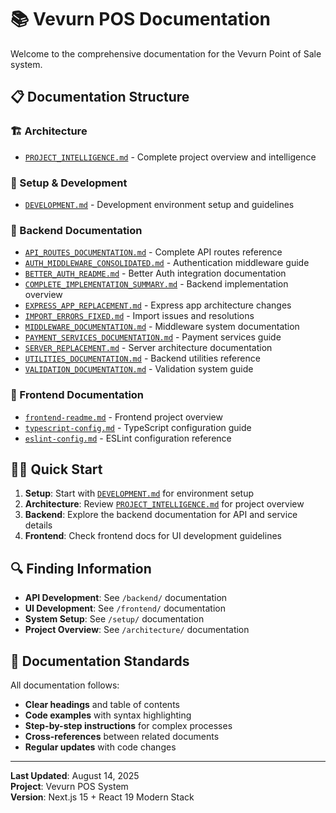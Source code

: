 # 📚 Vevurn POS Documentation

Welcome to the comprehensive documentation for the Vevurn Point of Sale system.

## 📋 Documentation Structure

### 🏗️ Architecture
- [`PROJECT_INTELLIGENCE.md`](./architecture/PROJECT_INTELLIGENCE.md) - Complete project overview and intelligence

### 🚀 Setup & Development
- [`DEVELOPMENT.md`](./setup/DEVELOPMENT.md) - Development environment setup and guidelines

### 🔧 Backend Documentation
- [`API_ROUTES_DOCUMENTATION.md`](./backend/API_ROUTES_DOCUMENTATION.md) - Complete API routes reference
- [`AUTH_MIDDLEWARE_CONSOLIDATED.md`](./backend/AUTH_MIDDLEWARE_CONSOLIDATED.md) - Authentication middleware guide
- [`BETTER_AUTH_README.md`](./backend/BETTER_AUTH_README.md) - Better Auth integration documentation
- [`COMPLETE_IMPLEMENTATION_SUMMARY.md`](./backend/COMPLETE_IMPLEMENTATION_SUMMARY.md) - Backend implementation overview
- [`EXPRESS_APP_REPLACEMENT.md`](./backend/EXPRESS_APP_REPLACEMENT.md) - Express app architecture changes
- [`IMPORT_ERRORS_FIXED.md`](./backend/IMPORT_ERRORS_FIXED.md) - Import issues and resolutions
- [`MIDDLEWARE_DOCUMENTATION.md`](./backend/MIDDLEWARE_DOCUMENTATION.md) - Middleware system documentation
- [`PAYMENT_SERVICES_DOCUMENTATION.md`](./backend/PAYMENT_SERVICES_DOCUMENTATION.md) - Payment services guide
- [`SERVER_REPLACEMENT.md`](./backend/SERVER_REPLACEMENT.md) - Server architecture documentation
- [`UTILITIES_DOCUMENTATION.md`](./backend/UTILITIES_DOCUMENTATION.md) - Backend utilities reference
- [`VALIDATION_DOCUMENTATION.md`](./backend/VALIDATION_DOCUMENTATION.md) - Validation system guide

### 🎨 Frontend Documentation
- [`frontend-readme.md`](./frontend/frontend-readme.md) - Frontend project overview
- [`typescript-config.md`](./frontend/typescript-config.md) - TypeScript configuration guide
- [`eslint-config.md`](./frontend/eslint-config.md) - ESLint configuration reference

## 🏃‍♂️ Quick Start

1. **Setup**: Start with [`DEVELOPMENT.md`](./setup/DEVELOPMENT.md) for environment setup
2. **Architecture**: Review [`PROJECT_INTELLIGENCE.md`](./architecture/PROJECT_INTELLIGENCE.md) for project overview
3. **Backend**: Explore the backend documentation for API and service details
4. **Frontend**: Check frontend docs for UI development guidelines

## 🔍 Finding Information

- **API Development**: See `/backend/` documentation
- **UI Development**: See `/frontend/` documentation  
- **System Setup**: See `/setup/` documentation
- **Project Overview**: See `/architecture/` documentation

## 📝 Documentation Standards

All documentation follows:
- **Clear headings** and table of contents
- **Code examples** with syntax highlighting
- **Step-by-step instructions** for complex processes
- **Cross-references** between related documents
- **Regular updates** with code changes

---

**Last Updated**: August 14, 2025  
**Project**: Vevurn POS System  
**Version**: Next.js 15 + React 19 Modern Stack
